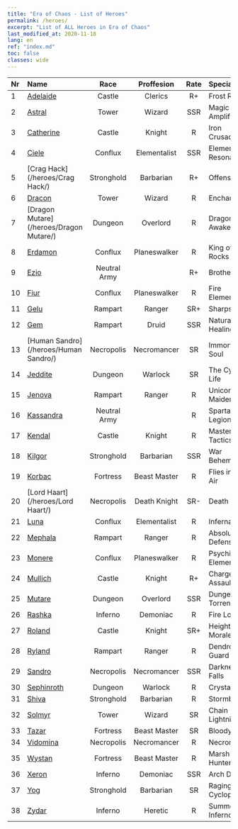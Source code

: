 ```yaml
---
title: "Era of Chaos - List of Heroes"
permalink: /heroes/
excerpt: "List of ALL Heroes in Era of Chaos"
last_modified_at: 2020-11-18
lang: en
ref: "index.md"
toc: false
classes: wide
---
```

  | Nr |    Name    |  Race   |  Proffesion   |  Rate  |    Specialty     |
  |:---|:-----------|:-------:|:-------------:|:------:|:-----------------|
  | 1 | [Adelaide](/heroes/Adelaide/) | Castle | Clerics | R+ |  Frost Ring  |
  | 2 | [Astral](/heroes/Astral/) | Tower | Wizard | SSR |  Magic Amplification  |
  | 3 | [Catherine](/heroes/Catherine/) | Castle | Knight | R |  Iron Crusader  |
  | 4 | [Ciele](/heroes/Ciele/) | Conflux | Elementalist | SSR |  Elemental Resonance  |
  | 5 | [Crag Hack](/heroes/Crag Hack/) | Stronghold | Barbarian | R+ |  Offense  |
  | 6 | [Dracon](/heroes/Dracon/) | Tower | Wizard | R |  Enchanter  |
  | 7 | [Dragon Mutare](/heroes/Dragon Mutare/) | Dungeon | Overlord | R |  Dragon Awakes  |
  | 8 | [Erdamon](/heroes/Erdamon/) | Conflux | Planeswalker | R |  King of Rocks  |
  | 9 | [Ezio](/heroes/Ezio/) | Neutral Army |  | R+ |  Brotherhood  |
  | 10 | [Fiur](/heroes/Fiur/) | Conflux | Planeswalker | R |  Fire Elemental  |
  | 11 | [Gelu](/heroes/Gelu/) | Rampart | Ranger | SR+ |  Sharpshooter  |
  | 12 | [Gem](/heroes/Gem/) | Rampart | Druid | SSR |  Natural Healing  |
  | 13 | [Human Sandro](/heroes/Human Sandro/) | Necropolis | Necromancer | SR |  Immortal Soul  |
  | 14 | [Jeddite](/heroes/Jeddite/) | Dungeon | Warlock | SR |  The Cycle of Life  |
  | 15 | [Jenova](/heroes/Jenova/) | Rampart | Ranger | R |  Unicorn Maiden  |
  | 16 | [Kassandra](/heroes/Kassandra/) | Neutral Army |  | R |  Spartan Legion  |
  | 17 | [Kendal](/heroes/Kendal/) | Castle | Knight | R |  Master of Tactics  |
  | 18 | [Kilgor](/heroes/Kilgor/) | Stronghold | Barbarian | SSR |  War Behemoth  |
  | 19 | [Korbac](/heroes/Korbac/) | Fortress | Beast Master | R |  Flies in the Air  |
  | 20 | [Lord Haart](/heroes/Lord Haart/) | Necropolis | Death Knight | SR- |  Death Knight  |
  | 21 | [Luna](/heroes/Luna/) | Conflux | Elementalist | R |  Infernal Wall  |
  | 22 | [Mephala](/heroes/Mephala/) | Rampart | Ranger | R |  Absolute Defense  |
  | 23 | [Monere](/heroes/Monere/) | Conflux | Planeswalker | R |  Psychic Elemental  |
  | 24 | [Mullich](/heroes/Mullich/) | Castle | Knight | R+ |  Charge Assault  |
  | 25 | [Mutare](/heroes/Mutare/) | Dungeon | Overlord | SSR |  Dungeon Torrent  |
  | 26 | [Rashka](/heroes/Rashka/) | Inferno | Demoniac | R |  Fire Lord  |
  | 27 | [Roland](/heroes/Roland/) | Castle | Knight | SR+ |  Heightened Morale  |
  | 28 | [Ryland](/heroes/Ryland/) | Rampart | Ranger | R |  Dendroid Guard  |
  | 29 | [Sandro](/heroes/Sandro/) | Necropolis | Necromancer | SSR |  Darkness Falls  |
  | 30 | [Sephinroth](/heroes/Sephinroth/) | Dungeon | Warlock | R |  Crystal Stare  |
  | 31 | [Shiva](/heroes/Shiva/) | Stronghold | Barbarian | R |  Stormbringer  |
  | 32 | [Solmyr](/heroes/Solmyr/) | Tower | Wizard | SR |  Chain Lightning  |
  | 33 | [Tazar](/heroes/Tazar/) | Fortress | Beast Master | SR |  Bloody Rage  |
  | 34 | [Vidomina](/heroes/Vidomina/) | Necropolis | Necromancer | R |  Necromancer  |
  | 35 | [Wystan](/heroes/Wystan/) | Fortress | Beast Master | R |  Marsh Hunter  |
  | 36 | [Xeron](/heroes/Xeron/) | Inferno | Demoniac | SSR |  Arch Devil  |
  | 37 | [Yog](/heroes/Yog/) | Stronghold | Barbarian | SR |  Raging Cyclops  |
  | 38 | [Zydar](/heroes/Zydar/) | Inferno | Heretic | R |  Summon Inferno  |
